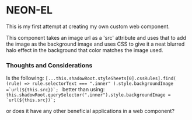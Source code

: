 # NEON-EL

This is my first attempt at creating my own custom web component.

This component <neon-el> takes an image url as a 'src' attribute and uses that to add the image as the background image and uses CSS to give it a neat blurred halo effect in the background that color matches the image used.

### Thoughts and Considerations

Is the following:
`` [...this.shadowRoot.styleSheets[0].cssRules].find( (rule) => rule.selectorText === ".inner" ).style.backgroundImage =`url(${this.src})`;  ``
better than using:
`` this.shadowRoot.querySelector(".inner").style.backgroundImage = `url(${this.src})`; ``

or does it have any other beneficial applications in a web component?
